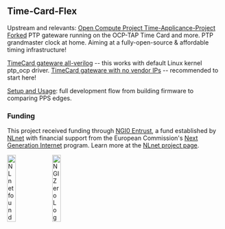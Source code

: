 ## Time-Card-Flex

Upstream and relevants: [Open Compute Project Time-Applicance-Project](https://github.com/opencomputeproject/Time-Appliance-Project)  [Forked](https://github.com/regymm/Time-Appliance-Project)
PTP gateware running on the OCP-TAP Time Card and more. PTP grandmaster clock at home. Aiming at a fully-open-source & affordable timing infrastructure! 

[TimeCard gateware all-verilog](FPGA/Targets/TimeCard_Verilog) -- this works with default Linux kernel ptp_ocp driver. 
[TimeCard gateware with no vendor IPs](FPGA/Targets/TimeCard_NoVendIPs) -- recommended to start here! 

[Setup and Usage](DOC/Setup_and_Usage.md): full development flow from building firmware to comparing PPS edges. 

 ### Funding

 This project received funding through [NGI0 Entrust](https://nlnet.nl/entrust), a fund established by [NLnet](https://nlnet.nl) with financial support from the European Commission's [Next Generation Internet](https://ngi.eu) program. Learn more at the [NLnet project page](https://nlnet.nl/project/PTP-timingcard-gateware).

 [<img src="https://nlnet.nl/logo/banner.png" alt="NLnet foundation logo" width="20%" />](https://nlnet.nl) [<img src="https://nlnet.nl/image/logos/NGI0_tag.svg" alt="NGI Zero Logo" width="20%" />](https://nlnet.nl/entrust)
